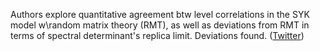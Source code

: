 
Authors explore quantitative agreement btw level correlations in the SYK model w\random matrix theory (RMT), as well as deviations from RMT in terms of spectral determinant's replica limit. Deviations found. ([Twitter](https://twitter.com/JoshuahHeath/status/1211694660114157568))
